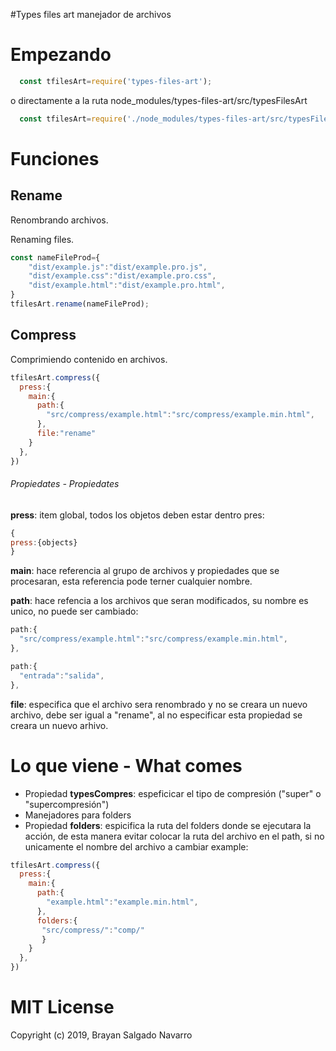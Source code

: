 #Types files art
manejador de archivos

# Empezando 
```javascript
  const tfilesArt=require('types-files-art');
```
o directamente a la ruta node_modules/types-files-art/src/typesFilesArt


```javascript
  const tfilesArt=require('./node_modules/types-files-art/src/typesFilesArt');
```
# Funciones

## Rename
Renombrando archivos.

Renaming files.

```javascript
const nameFileProd={
    "dist/example.js":"dist/example.pro.js",
    "dist/example.css":"dist/example.pro.css",
    "dist/example.html":"dist/example.pro.html",
}
tfilesArt.rename(nameFileProd);
```

## Compress
Comprimiendo contenido en archivos.

```javascript
tfilesArt.compress({
  press:{
    main:{
      path:{
        "src/compress/example.html":"src/compress/example.min.html",
      },
      file:"rename"
    }
  },
})
```
###### *Propiedates - Propiedates*
**press**: item global, todos los objetos deben estar dentro pres:
           

```javascript
{
press:{objects}
}
```

**main**: hace referencia al grupo de archivos y propiedades que se procesaran, esta referencia pode terner              cualquier nombre.
          

**path**: hace refencia a los archivos que seran modificados, su nombre es unico, no puede ser cambiado:
          

```javascript
path:{
  "src/compress/example.html":"src/compress/example.min.html",
},

path:{
  "entrada":"salida",
},
```
**file**: especifica que el archivo sera renombrado y no se creara un nuevo archivo, debe ser igual a "rename",          al no especificar esta propiedad se creara un nuevo arhivo.

# Lo que viene - What comes


* Propiedad **typesCompres**: espeficicar el tipo de compresión ("super" o "supercompresión")
* Manejadores para folders
* Propiedad **folders**: espicifica la ruta del folders donde se ejecutara la acción, de esta manera evitar colocar la ruta del archivo en el path, si no unicamente el nombre del archivo a cambiar example:

```javascript
tfilesArt.compress({
  press:{
    main:{
      path:{
        "example.html":"example.min.html",
      },
      folders:{
       "src/compress/":"comp/"
       }
    }
  },
})
```

# MIT License

Copyright (c) 2019, Brayan Salgado Navarro